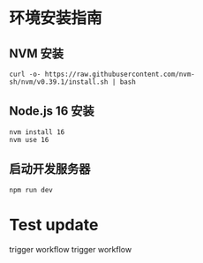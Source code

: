 # 环境安装指南
## NVM 安装
``` 
curl -o- https://raw.githubusercontent.com/nvm-sh/nvm/v0.39.1/install.sh | bash
```
## Node.js 16 安装
```
nvm install 16
nvm use 16
```
## 启动开发服务器
```
npm run dev
```
# Test update
trigger workflow
trigger workflow
